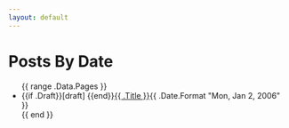 ```yaml
---
layout: default
---
```


  <div class="content container">
    <h1 class="post-title">Posts By Date</h1>
    <ul class="posts">
      {{ range .Data.Pages }}
        <li><span>{{if .Draft}}[draft] {{end}}<a href="{{ .Permalink }}">{{ .Title }}</a><time class="pull-right post-list">{{ .Date.Format "Mon, Jan 2, 2006" }}</h4></time></span></span></li>
      {{ end }}
    </ul>
  </div>
